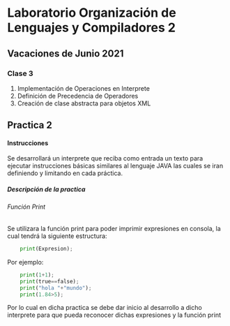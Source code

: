 # Laboratorio Organización de Lenguajes y Compiladores 2

## Vacaciones de Junio 2021

### Clase 3

1. Implementación de Operaciones en Interprete
2. Definición de Precedencia de Operadores
3. Creación de clase abstracta para objetos XML

## Practica 2

#### Instrucciones 
Se desarrollará un interprete que reciba como entrada un texto para ejecutar instrucciones básicas similares al lenguaje JAVA las cuales se iran definiendo y limitando en cada práctica.

##### Descripción de la practica

###### Función Print
Se utilizara la función print para poder imprimir expresiones en consola, la cual tendrá la siguiente estructura:

``` python 
    print(Expresion);
```

Por ejemplo:
``` python 
    print(1+1);
    print(true==false);
    print("hola "+"mundo");
    print(1.84>5);
```


Por lo cual en dicha practica se debe dar inicio al desarrollo a dicho interprete para que pueda reconocer dichas expresiones y la función print